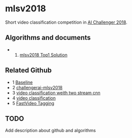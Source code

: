 # mlsv2018
Short video classification competition in [AI Challenger 2018](https://challenger.ai/competition/mlsv2018).


## Algorithms and documents
- 1. [mlsv2018 Top1 Solution](https://zhuanlan.zhihu.com/p/51065126)

## Related Github
- 1 [Baseline](https://github.com/AIChallenger/AI_Challenger_2018/tree/master/Evaluation/short_video_real_time_classification_eval)
- 2 [challengerai-mlsv2018](https://github.com/n01z3/challengerai-mlsv2018)
- 3 [video classification weith two stream cnn](https://github.com/wadhwasahil/Video-Classification-2-Stream-CNN)
- 4 [video classification](https://github.com/chen0040/keras-video-classifier)
- 5 [FastVideo Tagging](https://github.com/EigenLab/FastVideoTagging)

## TODO 
Add description about github and algorithms
